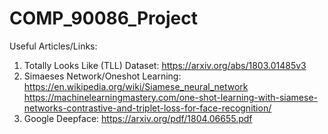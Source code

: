 # COMP_90086_Project


Useful Articles/Links:

1) Totally Looks Like (TLL) Dataset:
     https://arxiv.org/abs/1803.01485v3
2) Simaeses Network/Oneshot Learning:
   https://en.wikipedia.org/wiki/Siamese_neural_network
   https://machinelearningmastery.com/one-shot-learning-with-siamese-networks-contrastive-and-triplet-loss-for-face-recognition/
3) Google Deepface:
  https://arxiv.org/pdf/1804.06655.pdf
     
